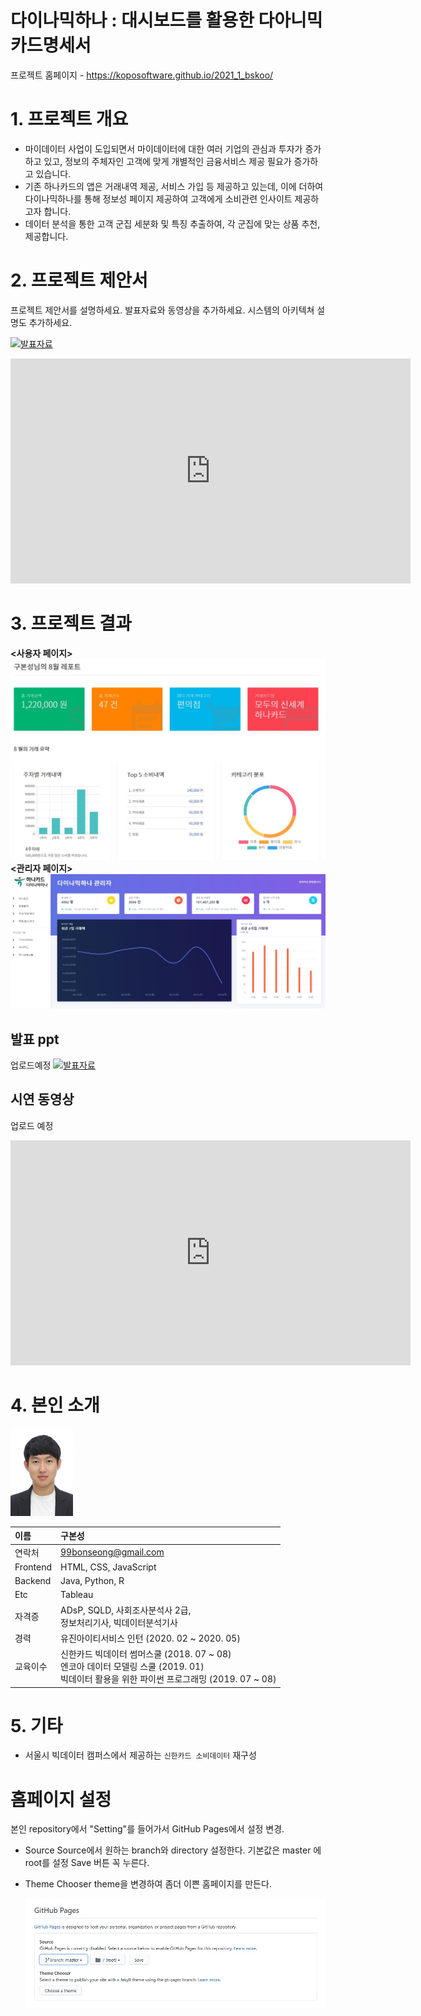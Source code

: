 # 다이나믹하나 : 대시보드를 활용한 다아니믹 카드명세서

프로젝트 홈페이지 - https://koposoftware.github.io/2021_1_bskoo/

# 1. 프로젝트 개요

- 마이데이터 사업이 도입되면서 마이데이터에 대한 여러 기업의 관심과 투자가 증가하고 있고, 정보의 주체자인 고객에 맞게 개별적인 금융서비스 제공 필요가 증가하고 있습니다.
- 기존 하나카드의 앱은 거래내역 제공, 서비스 가입 등 제공하고 있는데, 이에 더하여 다이나믹하나를 통해 정보성 페이지 제공하여 고객에게 소비관련 인사이트 제공하고자 합니다.
- 데이터 분석을 통한 고객 군집 세분화 및 특징 추출하여, 각 군집에 맞는 상품 추천, 제공합니다.

# 2. 프로젝트 제안서

프로젝트 제안서를 설명하세요. 발표자료와 동영상을 추가하세요. 시스템의 아키텍쳐 설명도 추가하세요.

   <img src="cover1.JPG"/>[발표자료](/project.pptx)<br>
   <iframe id="ytplayer" type="text/html" width="640" height="360" src="https://www.youtube.com/embed/6LxbdIjWP04" frameborder="0"></iframe>
 

# 3. 프로젝트 결과
**<사용자 페이지>**
<img src="user_page.JPG"/>
**<관리자 페이지>**
<img src="admin_page.JPG"/>
## 발표 ppt 
업로드예정
   <img src="cover1.JPG"/>[발표자료](/project.pptx)<br>

## 시연 동영상 
업로드 예정
   <iframe id="ytplayer" type="text/html" width="640" height="360" src="https://www.youtube.com/embed/6LxbdIjWP04" frameborder="0"></iframe>

# 4. 본인 소개
<img src="me_small.jpg"/>

|이름|구본성|
|:-----|:--|
|연락처|99bonseong@gmail.com|
|Frontend|HTML, CSS, JavaScript|
|Backend|Java, Python, R|
|Etc|Tableau|
|자격증|ADsP, SQLD, 사회조사분석사 2급,<br>정보처리기사, 빅데이터분석기사|
|경력|유진아이티서비스 인턴 (2020. 02 ~ 2020. 05)|
|교육이수|신한카드 빅데이터 썸머스쿨 (2018. 07 ~ 08)<br>엔코아 데이터 모델링 스쿨 (2019. 01)<br>빅데이터 활용을 위한 파이썬 프로그래밍 (2019. 07 ~ 08)|


# 5. 기타
- 서울시 빅데이터 캠퍼스에서 제공하는 `신한카드 소비데이터` 재구성

# 홈페이지 설정
 본인 repository에서 "Setting"를 들어가서 GitHub Pages에서 설정 변경.
* Source
 Source에서 원하는 branch와 directory 설정한다. 
 기본값은 master 에 root를 설정 
 Save 버튼 꼭 누른다.
 
 * Theme Chooser
 theme을 변경하여 좀더 이쁜 홈페이지를 만든다.
   
   <img src="homepage.JPG"/><br>
   
 
